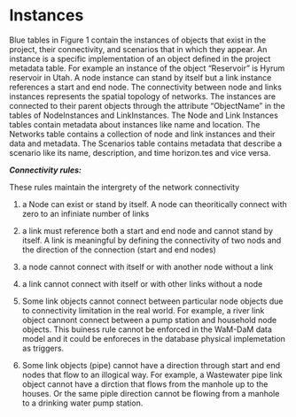 Instances
=========
Blue tables in Figure 1 contain the instances of objects that exist in the project, their connectivity, and scenarios that in which they appear. An instance is a specific implementation of an object defined in the project metadata table. For example an instance of the object “Reservoir” is Hyrum reservoir in Utah. A node instance can stand by itself but a link instance references a start and end node. The connectivity between node and links instances represents the spatial topology of networks. The instances are connected to their parent objects through the attribute “ObjectName” in the tables of NodeInstances and LinkInstances. The Node and Link Instances tables contain metadata about instances like name and location. The Networks table contains a collection of node and link instances and their data and metadata. The Scenarios table contains metadata that describe a scenario like its name, description, and time horizon.tes and vice versa. 


***Connectivity rules:***<p>
These rules maintain the intergrety of the network connectivity <p>
1. a Node can exist or stand by itself. A node can theoritically connect with zero to an infiniate number of links <p>
2. a link must reference both a start and end node and cannot stand by itself. A link is meaningful by defining the connectivity of two nods and the direction of the connection (start and end nodes) <p>
3. a node cannot connect with itself or with another node without a link <p>
4. a link cannot connect with itself or with other links without a node <p>
5. Some link objects cannot connect between particular node objects due to connectivity limitation in the real world. For example, a river link object cannont connect between a pump station and household node objects. This buiness rule cannot be enforced in the WaM-DaM data model and it could be enforeces in the database physical implemetation as triggers. <p>
6. Some link objects (pipe) cannot have a direction through start and end nodes that flow to an illogical way. For example, a Wastewater pipe link object cannot have a dirction that flows from the manhole up to the houses. Or the same piple direction cannot be flowing from a manhole to a drinking water pump station. 


